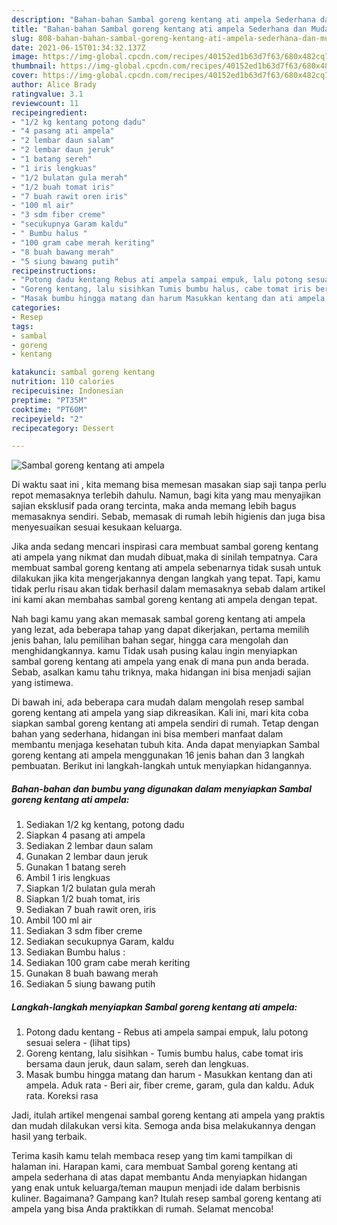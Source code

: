 ```yaml
---
description: "Bahan-bahan Sambal goreng kentang ati ampela Sederhana dan Mudah Dibuat"
title: "Bahan-bahan Sambal goreng kentang ati ampela Sederhana dan Mudah Dibuat"
slug: 808-bahan-bahan-sambal-goreng-kentang-ati-ampela-sederhana-dan-mudah-dibuat
date: 2021-06-15T01:34:32.137Z
image: https://img-global.cpcdn.com/recipes/40152ed1b63d7f63/680x482cq70/sambal-goreng-kentang-ati-ampela-foto-resep-utama.jpg
thumbnail: https://img-global.cpcdn.com/recipes/40152ed1b63d7f63/680x482cq70/sambal-goreng-kentang-ati-ampela-foto-resep-utama.jpg
cover: https://img-global.cpcdn.com/recipes/40152ed1b63d7f63/680x482cq70/sambal-goreng-kentang-ati-ampela-foto-resep-utama.jpg
author: Alice Brady
ratingvalue: 3.1
reviewcount: 11
recipeingredient:
- "1/2 kg kentang potong dadu"
- "4 pasang ati ampela"
- "2 lembar daun salam"
- "2 lembar daun jeruk"
- "1 batang sereh"
- "1 iris lengkuas"
- "1/2 bulatan gula merah"
- "1/2 buah tomat iris"
- "7 buah rawit oren iris"
- "100 ml air"
- "3 sdm fiber creme"
- "secukupnya Garam kaldu"
- " Bumbu halus "
- "100 gram cabe merah keriting"
- "8 buah bawang merah"
- "5 siung bawang putih"
recipeinstructions:
- "Potong dadu kentang Rebus ati ampela sampai empuk, lalu potong sesuai selera           (lihat tips)"
- "Goreng kentang, lalu sisihkan Tumis bumbu halus, cabe tomat iris bersama daun jeruk, daun salam, sereh dan lengkuas."
- "Masak bumbu hingga matang dan harum Masukkan kentang dan ati ampela. Aduk rata Beri air, fiber creme, garam, gula dan kaldu. Aduk rata. Koreksi rasa"
categories:
- Resep
tags:
- sambal
- goreng
- kentang

katakunci: sambal goreng kentang 
nutrition: 110 calories
recipecuisine: Indonesian
preptime: "PT35M"
cooktime: "PT60M"
recipeyield: "2"
recipecategory: Dessert

---
```



![Sambal goreng kentang ati ampela](https://img-global.cpcdn.com/recipes/40152ed1b63d7f63/680x482cq70/sambal-goreng-kentang-ati-ampela-foto-resep-utama.jpg)

Di waktu  saat ini , kita memang bisa memesan masakan siap saji tanpa perlu repot memasaknya terlebih dahulu. Namun, bagi kita yang mau menyajikan sajian eksklusif pada orang tercinta, maka anda memang lebih bagus memasaknya sendiri. Sebab, memasak di rumah lebih higienis dan juga bisa menyesuaikan sesuai kesukaan keluarga.

Jika anda sedang mencari inspirasi cara membuat sambal goreng kentang ati ampela yang nikmat dan mudah dibuat,maka di sinilah tempatnya. Cara membuat sambal goreng kentang ati ampela  sebenarnya tidak susah untuk dilakukan jika kita mengerjakannya dengan langkah yang tepat. Tapi, kamu tidak perlu risau akan tidak berhasil dalam memasaknya 
sebab dalam artikel ini kami akan membahas sambal goreng kentang ati ampela dengan tepat.  



Nah bagi kamu yang akan memasak sambal goreng kentang ati ampela yang lezat, ada beberapa tahap yang dapat dikerjakan, pertama memilih jenis bahan, lalu pemilihan bahan segar, hingga cara mengolah dan menghidangkannya. kamu Tidak usah pusing kalau ingin menyiapkan sambal goreng kentang ati ampela yang enak di mana pun anda berada. Sebab, asalkan kamu  tahu triknya, maka hidangan ini bisa menjadi sajian yang istimewa.

Di bawah ini, ada beberapa cara mudah dalam mengolah resep sambal goreng kentang ati ampela yang siap dikreasikan. Kali ini, mari kita coba siapkan sambal goreng kentang ati ampela sendiri di rumah. Tetap dengan bahan yang sederhana, hidangan ini bisa memberi manfaat dalam membantu menjaga kesehatan tubuh kita. Anda dapat menyiapkan Sambal goreng kentang ati ampela menggunakan 16 jenis bahan dan 3 langkah pembuatan. Berikut ini langkah-langkah untuk menyiapkan hidangannya.

<!--inarticleads1-->

##### Bahan-bahan dan bumbu yang digunakan dalam menyiapkan Sambal goreng kentang ati ampela:

1. Sediakan 1/2 kg kentang, potong dadu
1. Siapkan 4 pasang ati ampela
1. Sediakan 2 lembar daun salam
1. Gunakan 2 lembar daun jeruk
1. Gunakan 1 batang sereh
1. Ambil 1 iris lengkuas
1. Siapkan 1/2 bulatan gula merah
1. Siapkan 1/2 buah tomat, iris
1. Sediakan 7 buah rawit oren, iris
1. Ambil 100 ml air
1. Sediakan 3 sdm fiber creme
1. Sediakan secukupnya Garam, kaldu
1. Sediakan  Bumbu halus :
1. Sediakan 100 gram cabe merah keriting
1. Gunakan 8 buah bawang merah
1. Sediakan 5 siung bawang putih




<!--inarticleads2-->

##### Langkah-langkah menyiapkan Sambal goreng kentang ati ampela:

1. Potong dadu kentang - Rebus ati ampela sampai empuk, lalu potong sesuai selera -           (lihat tips)
1. Goreng kentang, lalu sisihkan - Tumis bumbu halus, cabe tomat iris bersama daun jeruk, daun salam, sereh dan lengkuas.
1. Masak bumbu hingga matang dan harum - Masukkan kentang dan ati ampela. Aduk rata - Beri air, fiber creme, garam, gula dan kaldu. Aduk rata. Koreksi rasa




Jadi, itulah artikel mengenai  sambal goreng kentang ati ampela  yang praktis dan mudah dilakukan versi kita. Semoga anda bisa melakukannya dengan hasil yang terbaik. 

Terima kasih kamu telah membaca resep yang tim kami tampilkan di halaman ini. Harapan kami, cara membuat  Sambal goreng kentang ati ampela sederhana di atas dapat membantu Anda menyiapkan hidangan yang enak untuk keluarga/teman maupun menjadi ide dalam berbisnis kuliner. Bagaimana? Gampang kan? Itulah resep sambal goreng kentang ati ampela yang bisa Anda praktikkan di rumah. Selamat mencoba!

